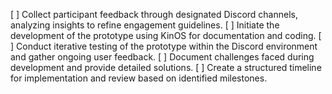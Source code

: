 [ ] Collect participant feedback through designated Discord channels, analyzing insights to refine engagement guidelines.
[ ] Initiate the development of the prototype using KinOS for documentation and coding.
[ ] Conduct iterative testing of the prototype within the Discord environment and gather ongoing user feedback.
[ ] Document challenges faced during development and provide detailed solutions.
[ ] Create a structured timeline for implementation and review based on identified milestones.